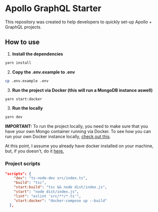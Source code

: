 # Apollo GraphQL Starter

This repository was created to help developers to quickly set-up Apollo + GraphQL projects.

## How to use

1. **Install the dependencies**

```bash
yarn install
```

2. **Copy the .env.example to .env**

```bash
cp .env.example .env
```

3. **Run the project via Docker (this will run a MongoDB instance aswell)**

```bash
yarn start:docker
```

3. **Run the locally**

```bash
yarn dev
```

**IMPORTANT:** To run the project locally, you need to make sure that you have your own Mongo container running via Docker. To see how you can run your own Docker instance locally, [check out this](https://www.geeksforgeeks.org/how-to-run-mongodb-as-a-docker-container/).

At this point, I assume you already have docker installed on your machine, but, if you doesn't, do it [here.](https://docs.docker.com/engine/install/)

### Project scripts

```json
"scripts": {
    "dev": "ts-node-dev src/index.ts",
    "build": "tsc",
    "start:build": "tsc && node dist/index.js",
    "start": "node dist/index.js",
    "lint": "eslint 'src/**/*.ts'",
    "start:docker": "docker-compose up --build"
  },
```
